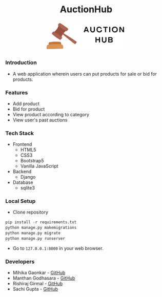 <h1 align="center">AuctionHub</h1>
<p align="center">
<img src="AuctionHub\static\images\auction hub.png" alt="AuctionHub" width="50%" />
</p>

### Introduction
- A web application wherein users can put products for sale or bid for products.
  
### Features
- Add product
- Bid for product
- View product according to category
- View user's past auctions

### Tech Stack
- Frontend
  - HTML5
  - CSS3
  - Bootstrap5
  - Vanilla JavaScript
- Backend
  - Django
- Database
  - sqlite3

### Local Setup
- Clone repository
```python
pip install -r requirements.txt
python manage.py makemigrations
python manage.py migrate
python manage.py runserver
```
- Go to `127.0.0.1:8000` in your web browser.

### Developers
- Mihika Gaonkar - [GitHub](https://github.com/mihikagaonkar)
- Manthan Godhasara - [GitHub](https://github.com/manthanjgodhasara)
- Rishiraj Girmal - [GitHub](https://github.com/rishiraj-rpg)
- Sachi Gupta - [GitHub](https://github.com/Sachig12)
